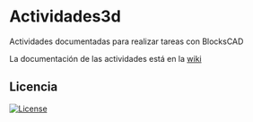 # Actividades3d
Actividades documentadas para realizar tareas con BlocksCAD

La documentación de las actividades está en la [wiki](https://github.com/mat3d/actividades3d/wiki)

## Licencia

[![License](http://img.shields.io/:license-gpl-blue.svg)](http://opensource.org/licenses/GPL-2.0)

